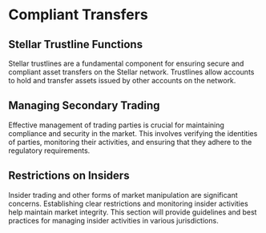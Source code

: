 # Compliant Transfers

## Stellar Trustline Functions
Stellar trustlines are a fundamental component for ensuring secure and compliant asset transfers on the Stellar network. Trustlines allow accounts to hold and transfer assets issued by other accounts on the network.


## Managing Secondary Trading
Effective management of trading parties is crucial for maintaining compliance and security in the market. This involves verifying the identities of parties, monitoring their activities, and ensuring that they adhere to the regulatory requirements.


## Restrictions on Insiders
Insider trading and other forms of market manipulation are significant concerns. Establishing clear restrictions and monitoring insider activities help maintain market integrity. This section will provide guidelines and best practices for managing insider activities in various jurisdictions.

